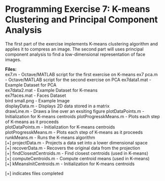 # Programming Exercise 7: K-means Clustering and Principal Component Analysis

The first part of the exercise implements K-means clustering algorithm and applies it to compress an image. The second part will uses principal component analysis to find a low-dimensional representation of face images.

**Files:**\
ex7.m - Octave/MATLAB script for the first exercise on K-means ex7 pca.m - Octave/MATLAB script for the second exercise on PCA ex7data1.mat - Example Dataset for PCA\
ex7data2.mat - Example Dataset for K-means\
ex7faces.mat - Faces Dataset\
bird small.png - Example Image\
displayData.m - Displays 2D data stored in a matrix\
drawLine.m - Draws a line over an exsiting figure plotDataPoints.m - Initialization for K-means centroids plotProgresskMeans.m - Plots each step of K-means as it proceeds\
plotDataPoints.m - Initialization for K-means centroids plotProgresskMeans.m - Plots each step of K-means as it proceeds\
runkMeans.m - Runs the K-means algorithm\
[+] projectData.m - Projects a data set into a lower dimensional space\
[+] recoverData.m - Recovers the original data from the projection\
[+] findClosestCentroids.m - Find closest centroids (used in K-means)\
[+] computeCentroids.m - Compute centroid means (used in K-means)\
[+] kMeansInitCentroids.m - Initialization for K-means centroids

[+] indicates files completed
